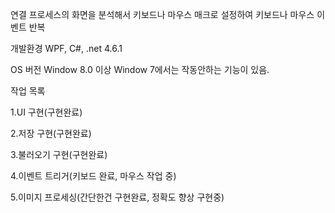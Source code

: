 ﻿
연결 프로세스의 화면을 분석해서 키보드나 마우스 매크로 설정하여 키보드나 마우스 이벤트 반복

개발환경
    WPF, C#, .net 4.6.1

OS 버전
    Window 8.0 이상 Window 7에서는 작동안하는 기능이 있음.

작업 목록

1.UI 구현(구현완료)

2.저장 구현(구현완료)

3.불러오기 구현(구현완료)

4.이벤트 트리거(키보드 완료, 마우스 작업 중)

5.이미지 프로세싱(간단한건 구현완료, 정확도 향상 구현중)

